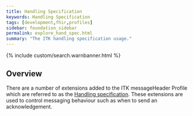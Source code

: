 ```yaml
---
title: Handling Specification
keywords: Handling Specification
tags: [development,fhir,profiles]
sidebar: foundation_sidebar
permalink: explore_hand_spec.html
summary: "The ITK handling specification usage."
---
```


{% include custom/search.warnbanner.html %}

## Overview ##

There are a number of extensions added to the ITK messageHeader Profile which are referred to as the [Handling specification](https://nhsconnect.github.io/ITK3-FHIR-Messaging-Distribution/explore_hand_spec.html). These extensions are used to control messaging behaviour such as when to send an acknowledgement. 






